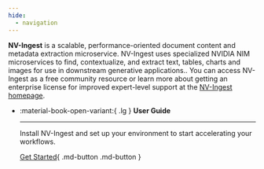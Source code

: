 ```yaml
---
hide:
  - navigation
---
```


**NV-Ingest** is a scalable, performance-oriented document content and metadata extraction microservice. NV-Ingest uses specialized NVIDIA NIM microservices to find, contextualize, and extract text, tables, charts and images for use in downstream generative applications.. You can access NV-Ingest as a free community resource or learn more about getting an enterprise license for improved expert-level support at the [NV-Ingest homepage](https://www.nvidia.com).


<div class="grid cards" markdown>

-   :material-book-open-variant:{ .lg } __User Guide__

    ---

    Install NV-Ingest and set up your environment to start accelerating your workflows.

    [Get Started](user-guide){ .md-button .md-button }

</div>